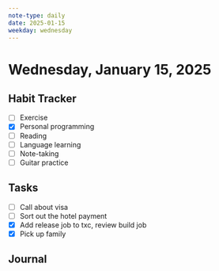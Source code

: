 ```yaml
---
note-type: daily
date: 2025-01-15
weekday: wednesday
---
```


# Wednesday, January 15, 2025

## Habit Tracker

- [ ] Exercise
- [x] Personal programming
- [ ] Reading
- [ ] Language learning
- [ ] Note-taking
- [ ] Guitar practice

## Tasks

- [ ] Call about visa
- [ ] Sort out the hotel payment
- [x] Add release job to txc, review build job
- [x] Pick up family

## Journal
